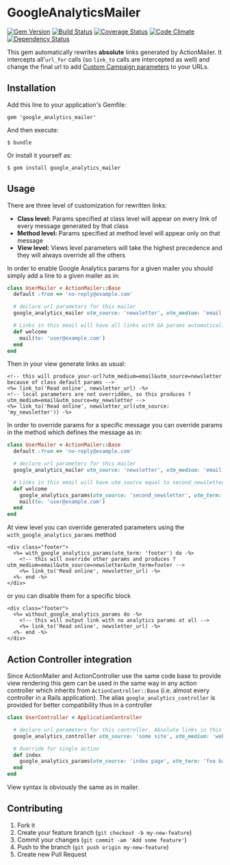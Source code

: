 # GoogleAnalyticsMailer 
[![Gem Version](https://badge.fury.io/rb/google_analytics_mailer.png)](http://badge.fury.io/rb/google_analytics_mailer) [![Build Status](https://secure.travis-ci.org/fabn/google_analytics_mailer.png)](http://travis-ci.org/fabn/google_analytics_mailer) [![Coverage Status](https://coveralls.io/repos/fabn/google_analytics_mailer/badge.png)](https://coveralls.io/r/fabn/google_analytics_mailer) [![Code Climate](https://codeclimate.com/github/fabn/google_analytics_mailer.png)](https://codeclimate.com/github/fabn/google_analytics_mailer) [![Dependency Status](https://gemnasium.com/fabn/google_analytics_mailer.png)](https://gemnasium.com/fabn/google_analytics_mailer)

This gem automatically rewrites **absolute** links generated by ActionMailer. It intercepts all'`url_for` calls (so `link_to` calls are intercepted as well)
and change the final url to add [Custom Campaign parameters](http://support.google.com/analytics/bin/answer.py?hl=en&answer=1033867) to your URLs.

## Installation

Add this line to your application's Gemfile:

    gem 'google_analytics_mailer'

And then execute:

    $ bundle

Or install it yourself as:

    $ gem install google_analytics_mailer

## Usage

There are three level of customization for rewritten links:

 * **Class level:** Params specified at class level will appear on every link of every message generated by that class
 * **Method level:** Params specified at method level will appear only on that message
 * **View level:** Views level parameters will take the highest precedence and they will always override all the others

In order to enable Google Analytics params for a given mailer you should simply add a line to a given mailer as in:

```ruby
class UserMailer < ActionMailer::Base
  default :from => 'no-reply@example.com'

  # declare url parameters for this mailer
  google_analytics_mailer utm_source: 'newsletter', utm_medium: 'email' # etc

  # Links in this email will have all links with GA params automatically inserted
  def welcome
    mail(to: 'user@example.com')
  end
end
```

Then in your view generate links as usual:

```erb
<!-- this will produce your-url?utm_medium=email&utm_source=newsletter because of class default params -->
<%= link_to('Read online', newsletter_url) -%>
<!-- local parameters are not overridden, so this produces ?utm_medium=email&utm_source=my_newsletter -->
<%= link_to('Read online', newsletter_url(utm_source: 'my_newsletter')) -%>
```

In order to override params for a specific message you can override params in the method which defines
the message as in:

```ruby
class UserMailer < ActionMailer::Base
  default :from => 'no-reply@example.com'

  # declare url parameters for this mailer
  google_analytics_mailer utm_source: 'newsletter', utm_medium: 'email' # etc

  # Links in this email will have utm_source equal to second_newsletter
  def welcome
    google_analytics_params(utm_source: 'second_newsletter', utm_term: 'welcome2')
    mail(to: 'user@example.com')
  end
end
```

At view level you can override generated parameters using the `with_google_analytics_params` method

```erb
<div class="footer">
  <%= with_google_analytics_params(utm_term: 'footer') do -%>
    <!-- this will override other params and produces ?utm_medium=email&utm_source=newsletter&utm_term=footer -->
    <%= link_to('Read online', newsletter_url) -%>
  <%- end -%>
</div>
```

or you can disable them for a specific block

```erb
<div class="footer">
  <%= without_google_analytics_params do -%>
    <!-- this will output link with no analytics params at all -->
    <%= link_to('Read online', newsletter_url) -%>
  <%- end -%>
</div>
```

## Action Controller integration

Since ActionMailer and ActionController use the same code base to provide view rendering this gem can be used in the
 same way in any action controller which inherits from `ActionController::Base` (i.e. almost every controller in a
 Rails application). The alias `google_analytics_controller` is provided for better compatibility thus in a controller

```ruby
class UserController < ApplicationController

  # declare url parameters for this controller. Absolute links in this controller will be tagged with GA parameters
  google_analytics_controller utm_source: 'some site', utm_medium: 'web' # etc

  # Override for single action
  def index
    google_analytics_params(utm_source: 'index page', utm_term: 'foo bar')
  end
end
```

View syntax is obviously the same as in mailer.

## Contributing

1. Fork it
2. Create your feature branch (`git checkout -b my-new-feature`)
3. Commit your changes (`git commit -am 'Add some feature'`)
4. Push to the branch (`git push origin my-new-feature`)
5. Create new Pull Request
